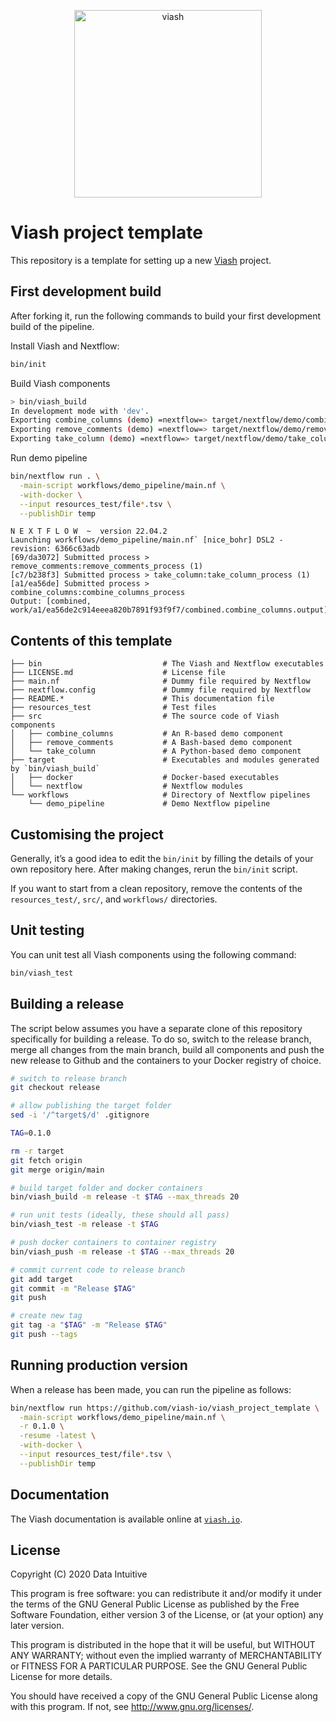 
<!-- README.md is generated from README.Rmd using rmarkdown. Please edit that file -->
<p align="center">
<a href="https://viash.io/">
<img alt="viash" src="https://viash.io/logo/viash_large.svg" width="300">
</a>
</p>

# Viash project template

This repository is a template for setting up a new
[Viash](https://viash.io) project.

## First development build

After forking it, run the following commands to build your first
development build of the pipeline.

Install Viash and Nextflow:

``` sh
bin/init
```

Build Viash components

``` sh
> bin/viash_build
In development mode with 'dev'.
Exporting combine_columns (demo) =nextflow=> target/nextflow/demo/combine_columns
Exporting remove_comments (demo) =nextflow=> target/nextflow/demo/remove_comments
Exporting take_column (demo) =nextflow=> target/nextflow/demo/take_column
```

Run demo pipeline

``` sh
bin/nextflow run . \
  -main-script workflows/demo_pipeline/main.nf \
  -with-docker \
  --input resources_test/file*.tsv \
  --publishDir temp
```

    N E X T F L O W  ~  version 22.04.2
    Launching workflows/demo_pipeline/main.nf` [nice_bohr] DSL2 - revision: 6366c63adb
    [69/da3072] Submitted process > remove_comments:remove_comments_process (1)
    [c7/b238f3] Submitted process > take_column:take_column_process (1)
    [a1/ea56de] Submitted process > combine_columns:combine_columns_process
    Output: [combined, work/a1/ea56de2c914eeea820b7891f93f9f7/combined.combine_columns.output]

## Contents of this template

    ├── bin                           # The Viash and Nextflow executables
    ├── LICENSE.md                    # License file
    ├── main.nf                       # Dummy file required by Nextflow
    ├── nextflow.config               # Dummy file required by Nextflow
    ├── README.*                      # This documentation file
    ├── resources_test                # Test files
    ├── src                           # The source code of Viash components
    │   ├── combine_columns           # An R-based demo component
    │   ├── remove_comments           # A Bash-based demo component
    │   └── take_column               # A Python-based demo component
    ├── target                        # Executables and modules generated by `bin/viash_build`
    │   ├── docker                    # Docker-based executables
    │   └── nextflow                  # Nextflow modules
    └── workflows                     # Directory of Nextflow pipelines
        └── demo_pipeline             # Demo Nextflow pipeline

## Customising the project

Generally, it’s a good idea to edit the `bin/init` by filling the
details of your own repository here. After making changes, rerun the
`bin/init` script.

If you want to start from a clean repository, remove the contents of the
`resources_test/`, `src/`, and `workflows/` directories.

## Unit testing

You can unit test all Viash components using the following command:

``` sh
bin/viash_test
```

## Building a release

The script below assumes you have a separate clone of this repository
specifically for building a release. To do so, switch to the release
branch, merge all changes from the main branch, build all components and
push the new release to Github and the containers to your Docker
registry of choice.

``` sh
# switch to release branch
git checkout release

# allow publishing the target folder
sed -i '/^target$/d' .gitignore

TAG=0.1.0

rm -r target
git fetch origin
git merge origin/main

# build target folder and docker containers
bin/viash_build -m release -t $TAG --max_threads 20

# run unit tests (ideally, these should all pass)
bin/viash_test -m release -t $TAG

# push docker containers to container registry
bin/viash_push -m release -t $TAG --max_threads 20

# commit current code to release branch
git add target
git commit -m "Release $TAG"
git push 

# create new tag
git tag -a "$TAG" -m "Release $TAG"
git push --tags
```

## Running production version

When a release has been made, you can run the pipeline as follows:

``` sh
bin/nextflow run https://github.com/viash-io/viash_project_template \
  -main-script workflows/demo_pipeline/main.nf \
  -r 0.1.0 \
  -resume -latest \
  -with-docker \
  --input resources_test/file*.tsv \
  --publishDir temp
```

## Documentation

The Viash documentation is available online at
[`viash.io`](https://viash.io).

## License

Copyright (C) 2020 Data Intuitive

This program is free software: you can redistribute it and/or modify it
under the terms of the GNU General Public License as published by the
Free Software Foundation, either version 3 of the License, or (at your
option) any later version.

This program is distributed in the hope that it will be useful, but
WITHOUT ANY WARRANTY; without even the implied warranty of
MERCHANTABILITY or FITNESS FOR A PARTICULAR PURPOSE. See the GNU General
Public License for more details.

You should have received a copy of the GNU General Public License along
with this program. If not, see <http://www.gnu.org/licenses/>.
